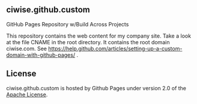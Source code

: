 ## ciwise.github.custom
GitHub Pages Repository w/Build Across Projects

This repository contains the web content for my company site. Take a look at the file CNAME in the root directory. It contains the
root domain ciwise.com. See https://help.github.com/articles/setting-up-a-custom-domain-with-github-pages/ .

## License
ciwise.github.custom is hosted by Github Pages under version 2.0 of the [Apache License][].

[Apache License]: http://www.apache.org/licenses/LICENSE-2.0
